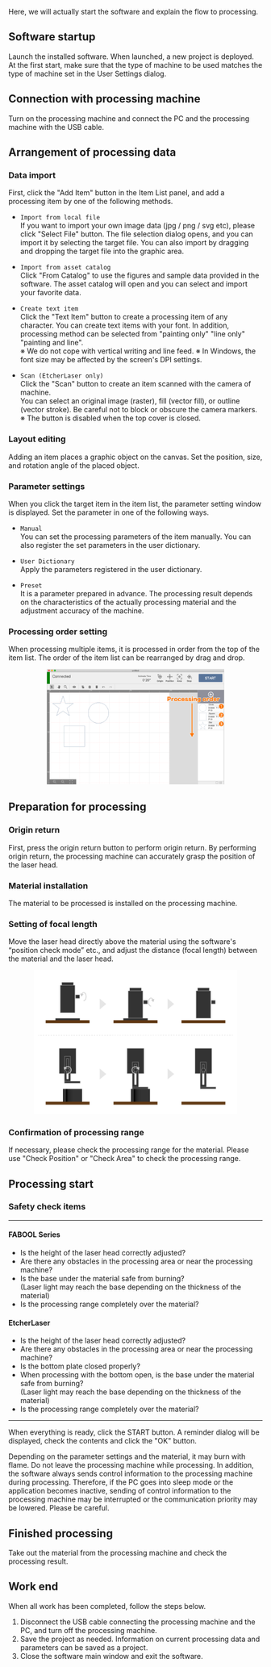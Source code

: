 Here, we will actually start the software and explain the flow to processing.

## Software startup
Launch the installed software. When launched, a new project is deployed. At the first start, make sure that the type of machine to be used matches the type of machine set in the User Settings dialog.

## Connection with processing machine
Turn on the processing machine and connect the PC and the processing machine with the USB cable.

## Arrangement of processing data

### Data import
First, click the "Add Item" button in the Item List panel, and add a processing item by one of the following methods.

- `Import from local file`<br>
If you want to import your own image data (jpg / png / svg etc), please click "Select File" button. The file selection dialog opens, and you can import it by selecting the target file. You can also import by dragging and dropping the target file into the graphic area.

- `Import from asset catalog`<br>
Click "From Catalog" to use the figures and sample data provided in the software. The asset catalog will open and you can select and import your favorite data.

- `Create text item`<br>
Click the "Text Item" button to create a processing item of any character. You can create text items with your font. In addition, processing method can be selected from "painting only" "line only" "painting and line".<br>
※ We do not cope with vertical writing and line feed.
※ In Windows, the font size may be affected by the screen's DPI settings.

- `Scan (EtcherLaser only)`<br>
Click the "Scan" button to create an item scanned with the camera of machine.<br>You can select an original image (raster), fill (vector fill), or outline (vector stroke). Be careful not to block or obscure the camera markers.<br>
※ The button is disabled when the top cover is closed.


### Layout editing
Adding an item places a graphic object on the canvas. Set the position, size, and rotation angle of the placed object.

### Parameter settings
When you click the target item in the item list, the parameter setting window is displayed. Set the parameter in one of the following ways.

- `Manual`<br>
  You can set the processing parameters of the item manually. You can also register the set parameters in the user dictionary.

- `User Dictionary`<br>
  Apply the parameters registered in the user dictionary.

- `Preset`<br>
  It is a parameter prepared in advance. The processing result depends on the characteristics of the actually processing material and the adjustment accuracy of the machine.

### Processing order setting
When processing multiple items, it is processed in order from the top of the item list. The order of the item list can be rearranged by drag and drop.

<p align="center">
<img alt="GridItem" src="./images/flow/order.png" style="width:70%">
</p>

## Preparation for processing

### Origin return
First, press the origin return button to perform origin return. By performing origin return, the processing machine can accurately grasp the position of the laser head.

### Material installation
The material to be processed is installed on the processing machine.

### Setting of focal length
Move the laser head directly above the material using the software's “position check mode” etc., and adjust the distance (focal length) between the material and the laser head.

<p align="center">
<img alt="GridItem" src="./images/flow/focus.png" style="width:80%">
</p>

### Confirmation of processing range
If necessary, please check the processing range for the material. Please use "Check Position" or "Check Area" to check the processing range.

## Processing start

### Safety check items

---------------

#### FABOOL Series
- Is the height of the laser head correctly adjusted?
- Are there any obstacles in the processing area or near the processing machine?
- Is the base under the material safe from burning?<br>
(Laser light may reach the base depending on the thickness of the material)
- Is the processing range completely over the material?

#### EtcherLaser
- Is the height of the laser head correctly adjusted?
- Are there any obstacles in the processing area or near the processing machine?
- Is the bottom plate closed properly?
- When processing with the bottom open, is the base under the material safe from burning?<br>
(Laser light may reach the base depending on the thickness of the material)
- Is the processing range completely over the material?

---------------

When everything is ready, click the START button. A reminder dialog will be displayed, check the contents and click the "OK" button.

Depending on the parameter settings and the material, it may burn with flame. Do not leave the processing machine while processing. In addition, the software always sends control information to the processing machine during processing. Therefore, if the PC goes into sleep mode or the application becomes inactive, sending of control information to the processing machine may be interrupted or the communication priority may be lowered. Please be careful.

## Finished processing
Take out the material from the processing machine and check the processing result.

## Work end
When all work has been completed, follow the steps below.

1. Disconnect the USB cable connecting the processing machine and the PC, and turn off the processing machine.
1. Save the project as needed. Information on current processing data and parameters can be saved as a project.
1. Close the software main window and exit the software.
